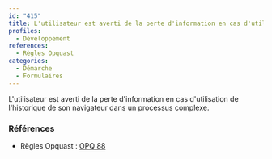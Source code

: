 ```yaml
---
id: "415"
title: L'utilisateur est averti de la perte d'information en cas d'utilisation de l'historique de son navigateur dans un processus complexe.
profiles:
  - Développement
references:
  - Règles Opquast
categories:
  - Démarche
  - Formulaires
---
```


L'utilisateur est averti de la perte d'information en cas d'utilisation de l'historique de son navigateur dans un processus complexe.

### Références

*   Règles Opquast : [OPQ 88](https://checklists.opquast.com/fr/assurance-qualite-web/lutilisateur-est-averti-de-la-perte-dinformation-en-cas-dutilisation-de-lhistorique-de-son-navigateur-dans-un-processus-complexe)
